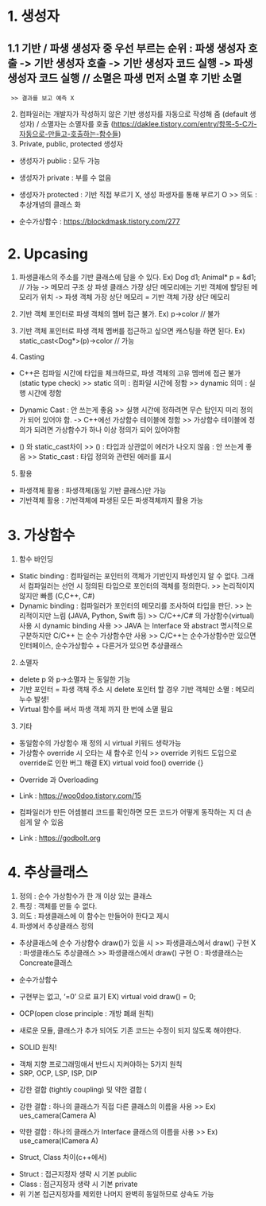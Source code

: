 # 1. 생성자
## 1.1 기반 / 파생 생성자 중 우선 부르는 순위 : 파생 생성자 호출 -> 기반 생성자 호출 -> 기반 생성자 코드 실행 -> 파생 생성자 코드 실행 // 소멸은 파생 먼저 소멸 후 기반 소멸
     >> 결과를 보고 예측 X

2. 컴파일러는 개발자가 작성하지 않은 기반 생성자를 자동으로 작성해 줌 (default 생성자) / 소멸자는 소멸자를 호출 (https://daklee.tistory.com/entry/항목-5-C가-자동으로-만들고-호출하는-함수들)
3. Private, public, protected 생성자
- 생성자가 public : 모두 가능
- 생성자가 private : 부를 수 없음
- 생성자가 protected : 기반 직접 부르기 X, 생성 파생자를 통해 부르기 O
      >> 의도 : 추상개념의 클래스 화

- 순수가상함수 : https://blockdmask.tistory.com/277

# 2. Upcasing
1. 파생클래스의 주소를 기반 클래스에 담을 수 있다. Ex) Dog d1;  Animal* p = &d1; // 가능
      -> 메모리 구조 상 파생 클래스 가장 상단 메모리에는 기반 객체에 할당된 메모리가 위치 -> 파생 객체 가장 상단 메모리 = 기반 객체 가장 상단 메모리
2. 기반 객체 포인터로 파생 객체의 멤버 접근 불가. Ex) p->color // 불가
3. 기반 객체 포인터로 파생 객체 멤버를 접근하고 싶으면 캐스팅을 하면 된다. Ex) static_cast<Dog*>(p)->color // 가능

4. Casting
- C++은 컴파일 시간에 타입을 체크하므로, 파생 객체의 고유 멤버에 접근 불가 (static type check)
      >> static 의미 : 컴파일 시간에 정함
      >> dynamic 의미 : 실행 시간에 정함

- Dynamic Cast : 안 쓰는게 좋음
      >> 실행 시간에 정하려면 무슨 탑인지 미리 정의가 되어 있어야 함. -> C++에선 가상함수 테이블에 정함
      >> 가상함수 테이블에 정의가 되려면 가상함수가 하나 이상 정의가 되어 있어야함

- () 와 static_cast차이
      >> () : 타입과 상관없이 에러가 나오지 않음 : 안 쓰는게 좋음
      >> Static_cast : 타입 정의와 관련된 에러를 표시

 5. 활용
- 파생객체 활용 : 파생객체(동일 기반 클래스)만 가능
- 기반객체 활용 : 기반객체에 파생된 모든 파생객체까지 활용 가능 


# 3. 가상함수
1. 함수 바인딩
- Static binding : 컴파일러는 포인터의 객체가 기반인지 파생인지 알 수 없다. 그래서 컴파일러는 선언 시 정의된 타입으로 포인터의 객체를 정의한다.
      >> 논리적이지 않지만 빠름 (C,C++, C#)
- Dynamic binding : 컴파일러가 포인터의 메모리를 조사하여 타입을 판단. 
      >> 논리적이지만 느림 (JAVA, Python, Swift 등)
      >> C/C++/C# 의 가상함수(virtual) 사용 시 dynamic binding 사용
      >> JAVA 는 Interface 와 abstract 명시적으로 구분하지만 C/C++ 는 순수 가상함수만 사용
            >> C/C++는 순수가상함수만 있으면 인터페이스, 순수가상함수 + 다른거가 있으면 추상클래스

2. 소멸자
- delete p 와 p->소멸자 는 동일한 기능
- 기반 포인터 = 파생 객채 주소 시 delete 포인터 할 경우 기반 객체만 소멸 : 메모리 누수 발생!
- Virtual 함수를 써서 파생 객체 까지 한 번에 소멸 필요

3. 기타
- 동일함수의 가상함수 재 정의 시 virtual 키워드 생략가능
- 가상함수 override 시 오타는 새 함수로 인식
       >> override 키워드 도입으로 override로 인한 버그 해결
       EX) virtual void foo() override {} 


* Override 과 Overloading
- Link : https://woo0doo.tistory.com/15

* 컴파일러가 만든 어셈블리 코드를 확인하면 모든 코드가 어떻게 동작하는 지 더 손쉽게 알 수 있음
- Link : https://godbolt.org


# 4. 추상클래스
1. 정의 : 순수 가상함수가 한 개 이상 있는 클래스
2. 특징 : 객체를 만들 수 없다.
3. 의도 : 파생클래스에 이 함수는 만들어야 한다고 제시
4. 파생에서 추상클래스 정의
- 추상클래스에 순수 가상함수 draw()가 있을 시
      >> 파생클래스에서  draw() 구현 X : 파생클래스도 추상클래스
      >> 파생클래스에서 draw() 구현 O : 파생클래스는 Concreate클래스

* 순수가상함수
- 구현부는 없고, ‘=0’ 으로 표기
       EX) virtual void draw() = 0;

* OCP(open close principle : 개방 폐쇄 원칙) 
- 새로운 모듈, 클래스가 추가 되어도 기존 코드는 수정이 되지 않도록 해야한다.

* SOLID 원칙!
- 객채 지향 프로그래밍애서 반드시 지켜야하는 5가지 원칙
- SRP, OCP, LSP, ISP, DIP


*  강한 결합 (tightly coupling) 및 약한 결합 (
- 강한 결합 : 하나의 클래스가 직접 다른 클래스의 이름을 사용 
       >> Ex) ues_camera(Camera A)

- 약한 결합 : 하나의 클래스가 Interface 클래스의 이름을 사용
      >> Ex) use_camera(ICamera A)


* Struct, Class 차이(c++에서)
- Struct : 접근지정자 생략 시  기본 public
- Class : 접근지정자 생략 시  기본 private
- 위 기본 접근지정자를 제외한 나머지 완벽히 동일하므로 상속도 가능

